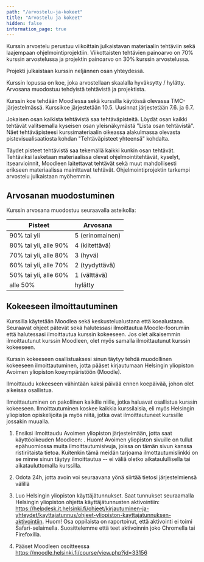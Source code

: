 ```yaml
---
path: "/arvostelu-ja-kokeet"
title: "Arvostelu ja kokeet"
hidden: false
information_page: true
---
```


Kurssin arvostelu perustuu viikoittain julkaistavan materiaalin tehtäviin sekä laajempaan ohjelmointiprojektiin. Viikottaisten tehtävien painoarvo on 70% kurssin arvostelussa ja projektin painoarvo on 30% kurssin arvostelussa.

Projekti julkaistaan kurssin neljännen osan yhteydessä.

Kurssin lopussa on koe, joka arvostellaan skaalalla hyväksytty / hylätty. Arvosana muodostuu tehdyistä tehtävistä ja projektista.

Kurssin koe tehdään Moodlessa sekä kurssilla käytössä olevassa TMC-järjestelmässä. Kurssikoe järjestetään 10.5. Uusinnat järjestetään 7.6. ja 6.7.

Jokaisen osan kaikista tehtävistä saa tehtäväpisteitä. Löydät osan kaikki tehtävät valitsemalla kyseisen osan yleisnäkymästä "Lista osan tehtävistä". Näet tehtäväpisteesi kurssimateriaalin oikeassa alakulmassa olevasta pistevisualisaatiosta kohdan "Tehtäväpisteet yhteensä" kohdalta.

Täydet pisteet tehtävistä saa tekemällä kaikki kunkin osan tehtävät. Tehtäviksi lasketaan materiaalissa olevat ohjelmointitehtävät, kyselyt, itsearvioinnit, Moodleen laitettavat tehtävät sekä muut mahdollisesti erikseen materiaalissa mainittavat tehtävät. Ohjelmointiprojektin tarkempi arvostelu julkaistaan myöhemmin.


## Arvosanan muodostuminen

Kurssin arvosana muodostuu seuraavalla asteikolla:

<table>
    <thead>
    <tr>
        <th>Pisteet</th>
        <th>Arvosana</th>
    </tr>
    </thead>
    <tbody>
    <tr>
        <td>90% tai yli</td>
        <td>5 (erinomainen)</td>
    </tr>
    <tr>
        <td>80% tai yli, alle 90%</td>
        <td>4 (kiitettävä)</td>
    </tr>
    <tr>
        <td>70% tai yli, alle 80%</td>
        <td>3 (hyvä)</td>
    </tr>
    <tr>
        <td>60% tai yli, alle 70%</td>
        <td>2 (tyydyttävä)</td>
    </tr>
    <tr>
        <td>50% tai yli, alle 60%</td>
        <td>1 (välttävä)</td>
    </tr>
    <tr>
        <td>alle 50%</td>
        <td>hylätty</td>
    </tr>
    </tbody>
</table>


## Kokeeseen ilmoittautuminen


Kurssilla käytetään Moodlea sekä keskustelualustana että koealustana. Seuraavat ohjeet pätevät sekä halutessasi ilmoittautua Moodle-foorumiin että halutessasi ilmoittautua kurssin kokeeseen. Jos olet aikaisemmin ilmoittautunut kurssin Moodleen, olet myös samalla ilmoittautunut kurssin kokeeseen.

Kurssin kokeeseen osallistuaksesi sinun täytyy tehdä muodollinen kokeeseen ilmoittautuminen, jotta pääset kirjautumaan Helsingin yliopiston Avoimen yliopiston koeympäristöön (Moodle).

Ilmoittaudu kokeeseen vähintään kaksi päivää ennen koepäivää, johon olet aikeissa osallistua.

Ilmoittautuminen on pakollinen kaikille niille, jotka haluavat osallistua kurssin kokeeseen. Ilmoittautuminen koskee kaikkia kurssilaisia, eli myös Helsingin yliopiston opiskelijoita ja myös niitä, jotka ovat ilmoittautuneet kurssille jossakin muualla.

1. Ensiksi ilmoittaudu Avoimen yliopiston järjestelmään, jotta saat käyttöoikeuden Moodleen: <registration-link></registration-link>. Huom! Avoimen yliopiston sivuille on tullut epähuomiossa muita ilmoittautumisivuja, joissa on tämän sivun kanssa ristiriitaista tietoa. Kuitenkin tämä meidän tarjoama ilmottautumislinkki on se minne sinun täytyy ilmoittautua -- ei väliä oletko aikataulullisella tai aikatauluttomalla kurssilla.

2. Odota 24h, jotta avoin voi seuraavana yönä siirtää tietosi järjestelmiensä välillä

3. Luo Helsingin yliopiston käyttäjätunnukset. Saat tunnukset seuraamalla Helsingin yliopiston ohjetta käyttäjätunnusten aktivointiin: https://helpdesk.it.helsinki.fi/ohjeet/kirjautuminen-ja-yhteydet/kayttajatunnus/ohjeet-yliopiston-kayttajatunnuksen-aktivointiin. Huom! Osa oppilaista on raportoinut, että aktivointi ei toimi Safari-selaimella. Suosittelemme että teet aktivoinnin joko Chromella tai Firefoxilla.

4. Pääset Moodleen osoitteessa <a href="https://moodle.helsinki.fi/course/view.php?id=33156" target="_blank">https://moodle.helsinki.fi/course/view.php?id=33156</a>
